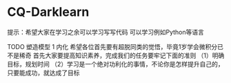# CQ-Darklearn        
提示：希望大家在学习之余可以学习写写代码
可以学习例如Python等语言










TODO
塑造模型
1 内化
希望各位首先要有超脱同类的觉悟，毕竟1岁学会微积分已不是稀奇
首先大家要提高知识素养，完成我们的任务要牢记下面的准则
（1）明确目标，规划时间
（2）学习是一个绝对功利化的事情，不论你是怎样提升自己的，只要能成功，就达成了目标
